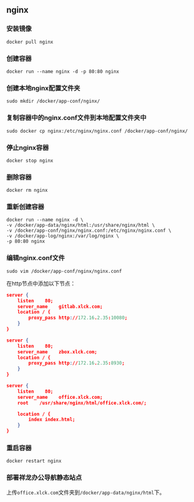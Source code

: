 ## nginx

### 安装镜像

```shell
docker pull nginx
```

### 创建容器

```shell
docker run --name nginx -d -p 80:80 nginx
```

### 创建本地nginx配置文件夹

```shell
sudo mkdir /docker/app-conf/nginx/
```

### 复制容器中的nginx.conf文件到本地配置文件夹中

```shell
sudo docker cp nginx:/etc/nginx/nginx.conf /docker/app-conf/nginx/
```

### 停止nginx容器

```shell
docker stop nginx
```

### 删除容器

```shell
docker rm nginx
```

### 重新创建容器

```shell
docker run --name nginx -d \
-v /docker/app-data/nginx/html:/usr/share/nginx/html \
-v /docker/app-conf/nginx/nginx.conf:/etc/nginx/nginx.conf \
-v /docker/app-log/nginx:/var/log/nginx \
-p 80:80 nginx
```

### 编辑nginx.conf文件

```shell
sudo vim /docker/app-conf/nginx/nginx.conf
```

在http节点中添加以下节点：

```json
server {
    listen    80;
    server_name    gitlab.xlck.com;
    location / {
        proxy_pass http://172.16.2.35:10080;
    }    
}

server {
    listen    80;
    server_name    zbox.xlck.com;
    location / {
        proxy_pass http://172.16.2.35:8930;
    }    
}

server {
    listen    80;
    server_name    office.xlck.com;
    root    /usr/share/nginx/html/office.xlck.com/;

    location / {
    	index index.html;
	}    
}
```

### 重启容器

```shell
docker restart nginx
```

### 部署祥龙办公导航静态站点

上传`office.xlck.com`文件夹到`/docker/app-data/nginx/html`下。

